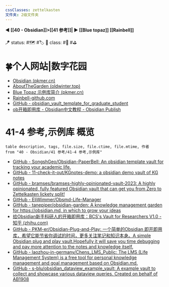 ```yaml
---
cssClasses: zettelkasten
文件夹: 2级文件夹
---
```


**◀️ [[40 - Obsidian]]>[[41 参考]]| ▶️ [[Blue topaz]] [[Rainbell]]**

🪁 status: #🗺️ #🏷️
🎏 class: #📇 #⛳ 
 
# 🍀个人网站|数字花园
- [Obsidian (pkmer.cn)](https://pkmer.cn/Pkmer-Docs/10-obsidian/obsidian/)
- [AboutTheGarden (oldwinter.top)](https://garden.oldwinter.top/)
- [Blue Topaz 示例库简介 (pkmer.cn)](https://pkmer.cn/Pkmer-Docs/01-%E7%A4%BE%E5%8C%BA%E8%B5%84%E6%BA%90%E5%90%88%E9%9B%86/blue-topaz-%E7%A4%BA%E4%BE%8B%E5%BA%93/blue-topaz-%E7%A4%BA%E4%BE%8B%E5%BA%93%E7%AE%80%E4%BB%8B/)
- [Rainbell-github.com](https://github.com/Rainbell129/Obsidian-Homepage)
- [GitHub - obsidian_vault_template_for_graduate_student](https://github.com/sheldonxxd/obsidian_vault_template_for_graduate_student)
- [ob开箱即用库 - Obsidian中文教程 - Obsidian Publish](https://publish.obsidian.md/chinesehelp/09+%E7%A2%8E%E8%AE%B0/ob%E5%BC%80%E7%AE%B1%E5%8D%B3%E7%94%A8%E5%BA%93)

# 41-4 参考,示例库 概览
 
```dataview
table description, tags, file.size, file.ctime, file.mtime, 作者
from "40 - Obsidian/41 参考/41-4 参考,示例库"
```


- [GitHub - SongshGeo/Obsidian-PaperBell: An obsidian template vault for tracking your academic life.](https://github.com/SongshGeo/Obsidian-PaperBell)
- [GitHub - 11-check-it-out/KGnotes-demo: a obsidian demo vault of KG notes](https://github.com/11-check-it-out/KGnotes-demo)
- [GitHub - bramses/bramses-highly-opinionated-vault-2023: A highly opinionated, fully featured Obsidian vault that can get you from Zero to Zettelkasten lickety split!](https://github.com/bramses/bramses-highly-opinionated-vault-2023)
- [GitHub - EliWimmer/Obsmd-Life-Manager](https://github.com/EliWimmer/Obsmd-Life-Manager)
- [GitHub - tanepiper/obsidian-garden: A knowledge management garden for https://obsidian.md, in which to grow your ideas](https://github.com/tanepiper/obsidian-garden)
- [给Obsidian新手科研人的开箱即用库：BCS's Vault for Researchers V1.0 - 知乎 (zhihu.com)](https://zhuanlan.zhihu.com/p/526005820)
- [GitHub - PKM-er/Obsidian-Plug-and-Play: 一个简单的Obsidian 即开即用库，希望它能节省你调试的时间，更多关注笔记和知识本身。A simple Obsidian plug and play vault.Hopefully it will save you time debugging and pay more attention to the notes and knowledge itself.](https://github.com/PKM-er/Obsidian-Plug-and-Play)
- [GitHub - laozhou-in-germany/Chens_LMS_Public: The LMS (Life Management System) is a free tool for personal knowledge management and goal management based on Obsidian.md.](https://github.com/laozhou-in-germany/Chens_LMS_Public)
- [GitHub - s-blu/obsidian_dataview_example_vault: A example vault to collect and showcase various dataview queries. Created on behalf of AB1908](https://github.com/s-blu/obsidian_dataview_example_vault)
